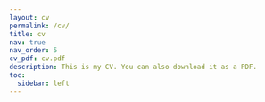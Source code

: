 ```yaml
---
layout: cv
permalink: /cv/
title: cv
nav: true
nav_order: 5
cv_pdf: cv.pdf
description: This is my CV. You can also download it as a PDF.
toc:
  sidebar: left
---
```

